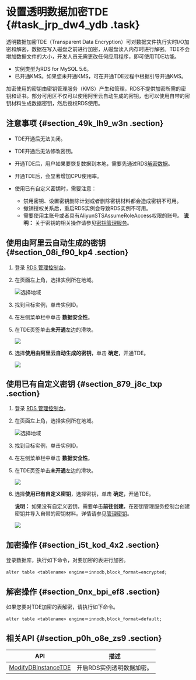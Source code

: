 # 设置透明数据加密TDE {#task_jrp_dw4_ydb .task}

透明数据加密TDE（Transparent Data Encryption）可对数据文件执行实时I/O加密和解密，数据在写入磁盘之前进行加密，从磁盘读入内存时进行解密。TDE不会增加数据文件的大小，开发人员无需更改任何应用程序，即可使用TDE功能。

-   实例类型为RDS for MySQL 5.6。
-   已开通KMS。如果您未开通KMS，可在开通TDE过程中根据引导开通KMS。

加密使用的密钥由密钥管理服务（KMS）产生和管理，RDS不提供加密所需的密钥和证书。部分可用区不仅可以使用阿里云自动生成的密钥，也可以使用自带的密钥材料生成数据密钥，然后授权RDS使用。

## 注意事项 {#section_49k_lh9_w3n .section}

-   TDE开通后无法关闭。
-   TDE开通后无法修改密钥。
-   开通TDE后，用户如果要恢复数据到本地，需要先通过RDS[解密数据](#section_0nx_bpi_ef8)。
-   开通TDE后，会显著增加CPU使用率。
-   使用已有自定义密钥时，需要注意：

    -   禁用密钥、设置密钥删除计划或者删除密钥材料都会造成密钥不可用。
    -   撤销授权关系后，重启RDS实例会导致RDS实例不可用。
    -   需要使用主账号或者具有AliyunSTSAssumeRoleAccess权限的账号。
    **说明：** 关于密钥的相关操作请参见[密钥管理服务](https://help.aliyun.com/document_detail/28935.html)。


## 使用由阿里云自动生成的密钥 {#section_08i_f90_kp4 .section}

1.  登录 [RDS 管理控制台](https://rds.console.aliyun.com/)。
2.  在页面左上角，选择实例所在地域。 

    ![选择地域](http://static-aliyun-doc.oss-cn-hangzhou.aliyuncs.com/assets/img/7814/156695551236543_zh-CN.png)

3.  找到目标实例，单击实例ID。
4.  在左侧菜单栏中单击 **数据安全性**。
5.  在TDE页签单击**未开通**左边的滑块。 

    ![](http://static-aliyun-doc.oss-cn-hangzhou.aliyuncs.com/assets/img/7950/15669555124151_zh-CN.png)

6.  选择**使用由阿里云自动生成的密钥**，单击 **确定**，开通TDE。 

    ![](http://static-aliyun-doc.oss-cn-hangzhou.aliyuncs.com/assets/img/41827/156695551257154_zh-CN.png)


## 使用已有自定义密钥 {#section_879_j8c_txp .section}

1.  登录 [RDS 管理控制台](https://rds.console.aliyun.com/)。
2.  在页面左上角，选择实例所在地域。 

    ![选择地域](http://static-aliyun-doc.oss-cn-hangzhou.aliyuncs.com/assets/img/7814/156695551236543_zh-CN.png)

3.  找到目标实例，单击实例ID。
4.  在左侧菜单栏中单击 **数据安全性**。
5.  在TDE页签单击**未开通**左边的滑块。 

    ![](http://static-aliyun-doc.oss-cn-hangzhou.aliyuncs.com/assets/img/7950/15669555124151_zh-CN.png)

6.  选择**使用已有自定义密钥**，选择密钥，单击 **确定**，开通TDE。 

    **说明：** 如果没有自定义密钥，需要单击**前往创建**，在密钥管理服务控制台创建密钥并导入自带的密钥材料。详情请参见[管理密钥](https://help.aliyun.com/document_detail/108805.html)。

    ![](http://static-aliyun-doc.oss-cn-hangzhou.aliyuncs.com/assets/img/41827/156695551257190_zh-CN.png)


## 加密操作 {#section_i5t_kod_4x2 .section}

登录数据库，执行如下命令，对要加密的表进行加密。

``` {#codeblock_x7t_d9q_yc4}
alter table <tablename> engine＝innodb,block_format=encrypted;
```

## 解密操作 {#section_0nx_bpi_ef8 .section}

如果您要对TDE加密的表解密，请执行如下命令。

``` {#codeblock_ync_c3v_ggv}
alter table <tablename> engine＝innodb,block_format=default;
```

## 相关API {#section_p0h_o8e_zs9 .section}

|API|描述|
|---|--|
|[ModifyDBInstanceTDE](../cn.zh-CN/API参考/安全管理/ModifyDBInstanceTDE.md#)|开启RDS实例透明数据加密。|


